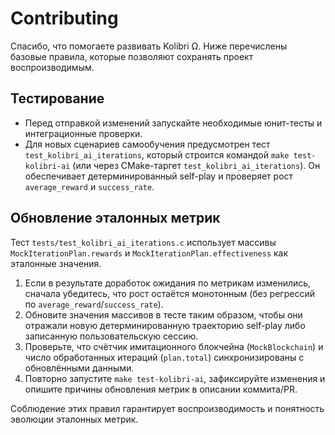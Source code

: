# Contributing

Спасибо, что помогаете развивать Kolibri Ω. Ниже перечислены базовые правила, которые позволяют сохранять проект воспроизводимым.

## Тестирование

* Перед отправкой изменений запускайте необходимые юнит-тесты и интеграционные проверки.
* Для новых сценариев самообучения предусмотрен тест `test_kolibri_ai_iterations`, который строится командой `make test-kolibri-ai` (или через CMake-таргет `test_kolibri_ai_iterations`). Он обеспечивает детерминированный self-play и проверяет рост `average_reward` и `success_rate`.

## Обновление эталонных метрик

Тест `tests/test_kolibri_ai_iterations.c` использует массивы `MockIterationPlan.rewards` и `MockIterationPlan.effectiveness` как эталонные значения.

1. Если в результате доработок ожидания по метрикам изменились, сначала убедитесь, что рост остаётся монотонным (без регрессий по `average_reward`/`success_rate`).
2. Обновите значения массивов в тесте таким образом, чтобы они отражали новую детерминированную траекторию self-play либо записанную пользовательскую сессию.
3. Проверьте, что счётчик имитационного блокчейна (`MockBlockchain`) и число обработанных итераций (`plan.total`) синхронизированы с обновлёнными данными.
4. Повторно запустите `make test-kolibri-ai`, зафиксируйте изменения и опишите причины обновления метрик в описании коммита/PR.

Соблюдение этих правил гарантирует воспроизводимость и понятность эволюции эталонных метрик.
